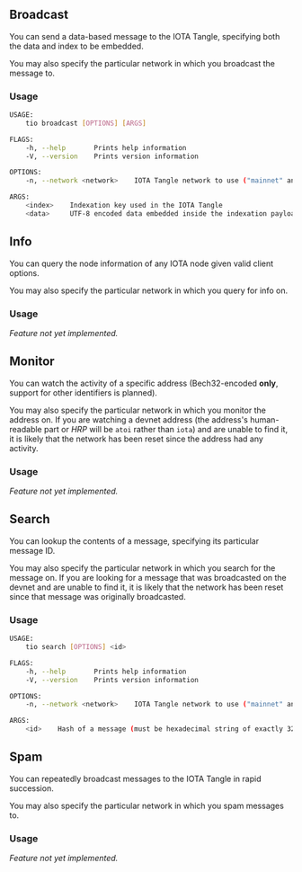 ## Broadcast
You can send a data-based message to the IOTA Tangle, specifying both the data and index to be embedded.

You may also specify the particular network in which you broadcast the message to.

### Usage
```bash
USAGE:
    tio broadcast [OPTIONS] [ARGS]

FLAGS:
    -h, --help       Prints help information
    -V, --version    Prints version information

OPTIONS:
    -n, --network <network>    IOTA Tangle network to use ("mainnet" and "devnet")

ARGS:
    <index>    Indexation key used in the IOTA Tangle
    <data>     UTF-8 encoded data embedded inside the indexation payload
```

## Info
You can query the node information of any IOTA node given valid client options.

You may also specify the particular network in which you query for info on.

### Usage
_Feature not yet implemented._

## Monitor
You can watch the activity of a specific address (Bech32-encoded __only__, support for other identifiers is planned).

You may also specify the particular network in which you monitor the address on.
If you are watching a devnet address (the address's human-readable part or _HRP_ will be `atoi` rather than `iota`) and are unable to find it, it is likely that the network has been reset since the address had any activity.

### Usage
_Feature not yet implemented._

## Search
You can lookup the contents of a message, specifying its particular message ID.

You may also specify the particular network in which you search for the message on.
If you are looking for a message that was broadcasted on the devnet and are unable to find it, it is likely that the network has been reset since that message was originally broadcasted.

### Usage
```bash
USAGE:
    tio search [OPTIONS] <id>

FLAGS:
    -h, --help       Prints help information
    -V, --version    Prints version information

OPTIONS:
    -n, --network <network>    IOTA Tangle network to use ("mainnet" and "devnet")

ARGS:
    <id>    Hash of a message (must be hexadecimal string of exactly 32 bytes)
```

## Spam
You can repeatedly broadcast messages to the IOTA Tangle in rapid succession.

You may also specify the particular network in which you spam messages to.

### Usage
_Feature not yet implemented._
